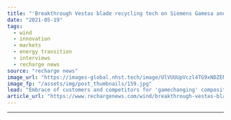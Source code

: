 ```yaml
---
title: "'Breakthrough Vestas blade recycling tech on Siemens Gamesa and GE wind turbines? We definitely hope so'"
date: "2021-05-19"
tags: 
  - wind
  - innovation
  - markets
  - energy transition
  - interviews
  - recharge news
source: "recharge news"
image_url: "https://images-global.nhst.tech/image/UlVUUUpVczl4TG9xNDZENUdSdDJMd1Vja2FvQ1hTU3dlcVZadmlGSm9BMD0=/nhst/binary/f24dafc5c9a8423c77556a8c13b0ecec"
image_fp: "/assets/img/post_thumbnails/159.jpg"
lead: "Embrace of customers and competitors for 'gamechanging' composites materials technology needed to achieve scale and make blade dumping history, says Danish group"
article_url: "https://www.rechargenews.com/wind/breakthrough-vestas-blade-recycling-tech-on-siemens-gamesa-and-ge-wind-turbines-we-definitely-hope-so/2-1-1012821"
---
```


---
